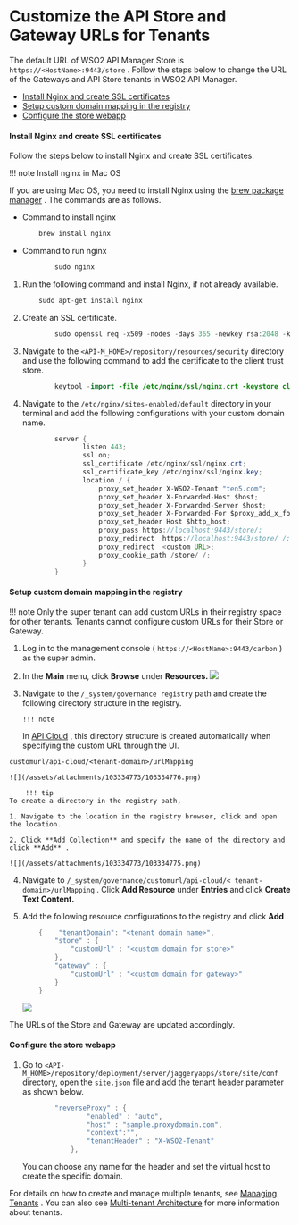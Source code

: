 # Customize the API Store and Gateway URLs for Tenants

The default URL of WSO2 API Manager Store is `https://<HostName>:9443/store` . Follow the steps below to change the URL of the Gateways and API Store tenants in WSO2 API Manager.

-   [Install Nginx and create SSL certificates](#CustomizetheAPIStoreandGatewayURLsforTenants-InstallNginxandcreateSSLcertificates)
-   [Setup custom domain mapping in the registry](#CustomizetheAPIStoreandGatewayURLsforTenants-Setupcustomdomainmappingintheregistry)
-   [Configure the store webapp](#CustomizetheAPIStoreandGatewayURLsforTenants-Configurethestorewebapp)

#### Install Nginx and create SSL certificates

Follow the steps below to install Nginx and create SSL certificates.

!!! note
Install nginx in Mac OS

If you are using Mac OS, you need to install Nginx using the [brew package manager](https://brew.sh/) . The commands are as follows.

-   Command to install nginx

    ``` java
        brew install nginx
    ```

-   Command to run nginx

    ``` java
            sudo nginx
    ```


1.  Run the following command and install Nginx, if not already available.

    ``` java
        sudo apt-get install nginx
    ```

2.  Create an SSL certificate.

    ``` java
            sudo openssl req -x509 -nodes -days 365 -newkey rsa:2048 -keyout /etc/nginx/ssl/nginx.key -out /etc/nginx/ssl/nginx.crt
    ```

3.  Navigate to the `<API-M_HOME>/repository/resources/security` directory and use the following command to add the certificate to the client trust store.

    ``` java
            keytool -import -file /etc/nginx/ssl/nginx.crt -keystore client-truststore.jks -storepass wso2carbon -alias wso2carbon2
    ```

4.  Navigate to the `/etc/nginx/sites-enabled/default` directory in your terminal and add the following configurations with your custom domain name.

    ``` java
            server {
                   listen 443;
                   ssl on;
                   ssl_certificate /etc/nginx/ssl/nginx.crt;
                   ssl_certificate_key /etc/nginx/ssl/nginx.key;
                   location / {
                       proxy_set_header X-WSO2-Tenant "ten5.com";
                       proxy_set_header X-Forwarded-Host $host;
                       proxy_set_header X-Forwarded-Server $host;
                       proxy_set_header X-Forwarded-For $proxy_add_x_forwarded_for;
                       proxy_set_header Host $http_host;
                       proxy_pass https://localhost:9443/store/;
                       proxy_redirect  https://localhost:9443/store/ /;
                       proxy_redirect  <custom URL>;
                       proxy_cookie_path /store/ /;
                   }
            }
    ```

#### Setup custom domain mapping in the registry

!!! note
Only the super tenant can add custom URLs in their registry space for other tenants. Tenants cannot configure custom URLs for their Store or Gateway.


1.  Log in to the management console ( `https://<HostName>:9443/carbon` ) as the super admin.

2.  In the **Main** menu, click **Browse** under **Resources.
    ![](/assets/attachments/103334773/103334777.png)**

3.  Navigate to the `/_system/governance registry` path and create the following directory structure in the registry.

        !!! note
    In [API Cloud](https://docs.wso2.com/display/APICloud/Customize+Cloud+URLs) , this directory structure is created automatically when specifying the custom URL through the UI.


`customurl/api-cloud/<tenant-domain>/urlMapping          `

    ![](/assets/attachments/103334773/103334776.png)

        !!! tip
    To create a directory in the registry path,

    1. Navigate to the location in the registry browser, click and open the location.

    2. Click **Add Collection** and specify the name of the directory and click **Add** .

    ![](/assets/attachments/103334773/103334775.png)


4.  Navigate to `/_system/governance/customurl/api-cloud/< tenant-domain>/urlMapping` . Click **Add Resource** under **Entries** and click **Create Text Content.**

5.  Add the following resource configurations to the registry and click **Add** .

    ``` java
        {    "tenantDomain": "<tenant domain name>",
            "store" : {
                "customUrl" : "<custom domain for store>"
            },
            "gateway" : {
                "customUrl" : "<custom domain for gateway>"
            }
        }
    ```

    ![](/assets/attachments/103334773/103334774.png)

The URLs of the Store and Gateway are updated accordingly.

#### Configure the store webapp

1.  Go to `<API-M_HOME>/repository/deployment/server/jaggeryapps/store/site/conf` directory, open the `site.json` file and add the tenant header parameter as shown below.

    ``` java
            "reverseProxy" : {
                    "enabled" : "auto", 
                    "host" : "sample.proxydomain.com", 
                    "context":"",
                    "tenantHeader" : "X-WSO2-Tenant"
                },
    ```

    You can choose any name for the header and set the virtual host to create the specific domain.

For details on how to create and manage multiple tenants, see [Managing Tenants](https://docs.wso2.com/display/AM260/Managing+Tenants) . You can also see [Multi-tenant Architecture](https://docs.wso2.com/display/AM200/Multi-tenant+Architecture) for more information about tenants.
